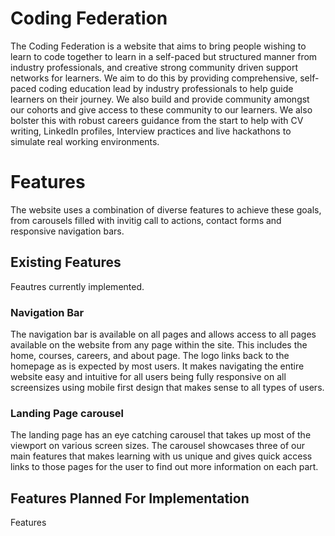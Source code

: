 # Coding Federation

The Coding Federation is a website that aims to bring people wishing to learn to code together to learn in a self-paced but structured manner from industry professionals, and creative strong community driven support networks for learners. We aim to do this by providing comprehensive, self-paced coding education lead by industry professionals to help guide learners on their journey. We also build and provide community amongst our cohorts and give access to these community to our learners. We also bolster this with robust careers guidance from the start to help with CV writing, LinkedIn profiles, Interview practices and live hackathons to simulate real working environments.

# Features
The website uses a combination of diverse features to achieve these goals, from carousels filled with invitig call to actions, contact forms and responsive navigation bars. 

## Existing Features
Feautres currently implemented.

### Navigation Bar
The navigation bar is available on all pages and allows access to all pages available on the website from any page within the site. This includes the home, courses, careers, and about page. The logo links back to the homepage as is expected by most users. It makes navigating the entire website easy and intuitive for all users being fully responsive on all screensizes using mobile first design that makes sense to all types of users.

### Landing Page carousel
The landing page has an eye catching carousel that takes up most of the viewport on various screen sizes. The carousel showcases three of our main features that makes learning with us unique and gives quick access links to those pages for the user to find out more information on each part. 

## Features Planned For Implementation
Features 